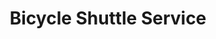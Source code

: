 ---
title: "Bicycle Shuttle Service"
description: "Premium cycling shuttle service in Mallorca. Transport to iconic climbs like Sa Calobra, Cap Formentor, and Andratx-Pollença route. Book your ride today."
translationKey: "section-bike-shuttle"
---